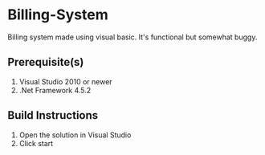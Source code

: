 # Billing-System
Billing system made using visual basic. It's functional but somewhat buggy.

## Prerequisite(s)
  1. Visual Studio 2010 or newer
  2. .Net Framework 4.5.2

## Build Instructions
  1. Open the solution in Visual Studio
  2. Click start

